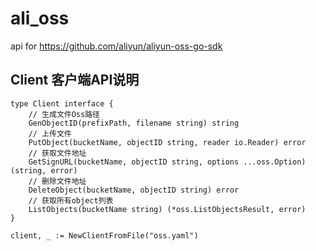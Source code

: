 # ali_oss
api for https://github.com/aliyun/aliyun-oss-go-sdk


## Client 客户端API说明

```golang
type Client interface {
	// 生成文件Oss路径
	GenObjectID(prefixPath, filename string) string
	// 上传文件
	PutObject(bucketName, objectID string, reader io.Reader) error
	// 获取文件地址
	GetSignURL(bucketName, objectID string, options ...oss.Option) (string, error)
	// 删除文件地址
	DeleteObject(bucketName, objectID string) error
	// 获取所有object列表
	ListObjects(bucketName string) (*oss.ListObjectsResult, error)
}

client, _ := NewClientFromFile("oss.yaml")

```